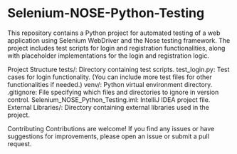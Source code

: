# Selenium-NOSE-Python-Testing
This repository contains a Python project for automated testing of a web application using Selenium WebDriver and the Nose testing framework. The project includes test scripts for login and registration functionalities, along with placeholder implementations for the login and registration logic.

Project Structure
tests/: Directory containing test scripts.
test_login.py: Test cases for login functionality.
(You can include more test files for other functionalities if needed.)
venv/: Python virtual environment directory.
.gitignore: File specifying which files and directories to ignore in version control.
Selenium_NOSE_Python_Testing.iml: IntelliJ IDEA project file.
External Libraries/: Directory containing external libraries used in the project.

Contributing
Contributions are welcome! If you find any issues or have suggestions for improvements, please open an issue or submit a pull request.

